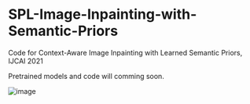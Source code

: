 # SPL-Image-Inpainting-with-Semantic-Priors
Code for Context-Aware Image Inpainting with Learned Semantic Priors, IJCAI 2021

Pretrained models and code will comming soon.

![image](https://github.com/WendongZh/SPL-Image-Inpainting-with-Semantic-Priors/blob/main/img/results.PNG)
